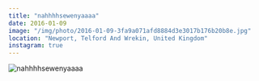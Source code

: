 ```yaml
---
title: "nahhhhsewenyaaaa"
date: 2016-01-09
image: "/img/photo/2016-01-09-3fa9a071afd8884d3e3017b176b20b8e.jpg"
location: "Newport, Telford And Wrekin, United Kingdom"
instagram: true
---
```


![nahhhhsewenyaaaa](/img/photo/2016-01-09-3fa9a071afd8884d3e3017b176b20b8e.jpg)
